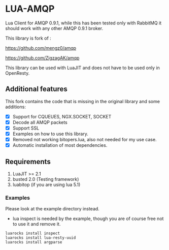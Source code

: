 # LUA-AMQP

Lua Client for AMQP 0.9.1, while this has been tested only with RabbitMQ it should work with any other AMQP 0.9.1 broker.

This library is fork of : 

https://github.com/mengz0/amqp

https://github.com/ZigzagAK/amqp

This library can be used with LuaJIT and does not have to be used only in OpenResty.

## Additional features

This fork contains the code that is missing in the original library and some additions:

- [x] Support for CQUEUES, NGX.SOCKET, SOCKET
- [x] Decode all AMQP packets
- [x] Support SSL
- [x] Examples on how to use this library.
- [x] Removed not working bitopers.lua, also not needed for my use case.
- [x] Automatic installation of most dependencies.

## Requirements

1. LuaJIT >= 2.1 
2. busted 2.0 (Testing framework)
3. luabitop (if you are using lua 5.1)

### Examples

Please look at the example directory instead.

* lua inspect is needed by the example, though you are of course free not to use it and remove it.

```
luarocks install inspect
luarocks install lua-resty-uuid
luarocks install argparse
```
